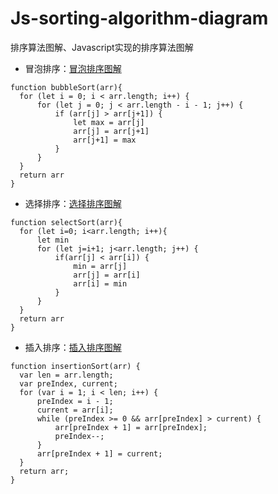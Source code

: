 # Js-sorting-algorithm-diagram
排序算法图解、Javascript实现的排序算法图解

- 冒泡排序：[冒泡排序图解](https://plutda.github.io/Js-sorting-algorithm-diagram/bubble-sort.html)
```
function bubbleSort(arr){
  for (let i = 0; i < arr.length; i++) {
      for (let j = 0; j < arr.length - i - 1; j++) {
          if (arr[j] > arr[j+1]) {
              let max = arr[j]
              arr[j] = arr[j+1]
              arr[j+1] = max
          }
      }
  }
  return arr
}
```
- 选择排序：[选择排序图解](https://plutda.github.io/Js-sorting-algorithm-diagram/select-sort.html)
```
function selectSort(arr){
  for (let i=0; i<arr.length; i++){
      let min
      for (let j=i+1; j<arr.length; j++) {
          if(arr[j] < arr[i]) {
              min = arr[j]
              arr[j] = arr[i]
              arr[i] = min
          }
      }
  }
  return arr
}
```
- 插入排序：[插入排序图解](https://plutda.github.io/Js-sorting-algorithm-diagram/insert-sort.html)
```
function insertionSort(arr) {
  var len = arr.length;
  var preIndex, current;
  for (var i = 1; i < len; i++) {
      preIndex = i - 1;
      current = arr[i];
      while (preIndex >= 0 && arr[preIndex] > current) {
          arr[preIndex + 1] = arr[preIndex];
          preIndex--;
      }
      arr[preIndex + 1] = current;
  }
  return arr;
}
```
